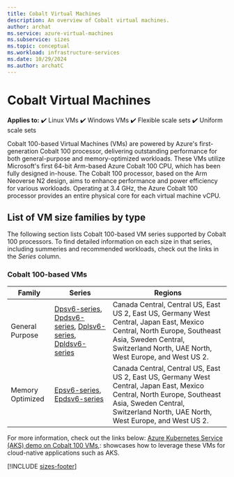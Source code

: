 ```yaml
---
title: Cobalt Virtual Machines
description: An overview of Cobalt virtual machines. 
author: archat
ms.service: azure-virtual-machines
ms.subservice: sizes
ms.topic: conceptual
ms.workload: infrastructure-services
ms.date: 10/29/2024
ms.author: archatC
---
```


# Cobalt Virtual Machines

**Applies to:** :heavy_check_mark: Linux VMs :heavy_check_mark: Windows VMs :heavy_check_mark: Flexible scale sets :heavy_check_mark: Uniform scale sets

Cobalt 100-based Virtual Machines (VMs) are powered by Azure's first-generation Cobalt 100 processor, delivering outstanding performance for both general-purpose and memory-optimized workloads. These VMs utilize Microsoft's first 64-bit Arm-based Azure Cobalt 100 CPU, which has been fully designed in-house. The Cobalt 100 processor, based on the Arm Neoverse N2 design, aims to enhance performance and power efficiency for various workloads. Operating at 3.4 GHz, the Azure Cobalt 100 processor provides an entire physical core for each virtual machine vCPU. 


## List of VM size families by type
The following section lists Cobalt 100-based VM series supported by Cobalt 100 processors. To find detailed information on each size in that series, including summeries and recommended workloads, check out the links in the *Series* column. 

### Cobalt 100-based VMs
| Family | Series | Regions |
|----|---|---|
| General Purpose  | [Dpsv6-series](./general-purpose/dpsv6-series.md), [Dpdsv6-series](./general-purpose/dpdsv6-series.md), [Dplsv6-series](./general-purpose/dplsv6-series.md), [Dpldsv6-series](./general-purpose/dpldsv6-series.md) | Canada Central, Central US, East US 2, East US, Germany West Central, Japan East, Mexico Central, North Europe, Southeast Asia, Sweden Central, Switzerland North, UAE North, West Europe, and West US 2. |
| Memory Optimized | [Epsv6-series](./memory-optimized/epsv6-series.md), [Epdsv6-series](./memory-optimized/epdsv6-series.md) | Canada Central, Central US, East US 2, East US, Germany West Central, Japan East, Mexico Central, North Europe, Southeast Asia, Sweden Central, Switzerland North, UAE North, West Europe, and West US 2.|

For more information, check out the links below:
[Azure Kubernetes Service (AKS) demo on Cobalt 100 VMs](https://aka.ms/C100-VM-deploy-demo),: showcases how to leverage these VMs for cloud-native applications such as AKS. 

[!INCLUDE [sizes-footer](./includes/sizes-footer.md)]
